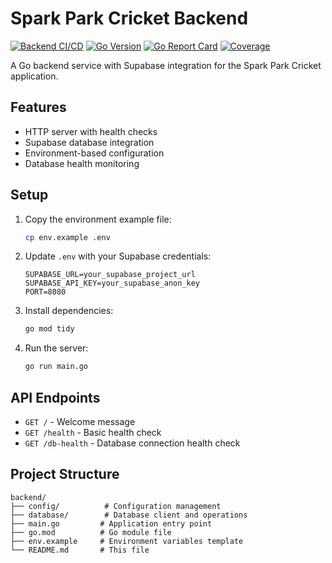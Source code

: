 # Spark Park Cricket Backend

[![Backend CI/CD](https://github.com/luffybhaagi/spark-park-cricket/actions/workflows/backend-ci.yml/badge.svg)](https://github.com/luffybhaagi/spark-park-cricket/actions/workflows/backend-ci.yml)
[![Go Version](https://img.shields.io/badge/Go-1.23-blue.svg)](https://golang.org/)
[![Go Report Card](https://goreportcard.com/badge/github.com/luffybhaagi/spark-park-cricket)](https://goreportcard.com/report/github.com/luffybhaagi/spark-park-cricket)
[![Coverage](https://codecov.io/gh/luffybhaagi/spark-park-cricket/branch/main/graph/badge.svg)](https://codecov.io/gh/luffybhaagi/spark-park-cricket)

A Go backend service with Supabase integration for the Spark Park Cricket application.

## Features

- HTTP server with health checks
- Supabase database integration
- Environment-based configuration
- Database health monitoring

## Setup

1. Copy the environment example file:
   ```bash
   cp env.example .env
   ```

2. Update `.env` with your Supabase credentials:
   ```
   SUPABASE_URL=your_supabase_project_url
   SUPABASE_API_KEY=your_supabase_anon_key
   PORT=8080
   ```

3. Install dependencies:
   ```bash
   go mod tidy
   ```

4. Run the server:
   ```bash
   go run main.go
   ```

## API Endpoints

- `GET /` - Welcome message
- `GET /health` - Basic health check
- `GET /db-health` - Database connection health check

## Project Structure

```
backend/
├── config/          # Configuration management
├── database/        # Database client and operations
├── main.go         # Application entry point
├── go.mod          # Go module file
├── env.example     # Environment variables template
└── README.md       # This file
```
